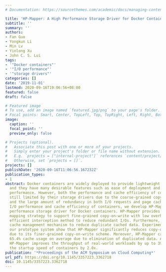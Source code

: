 ```yaml
---
# Documentation: https://sourcethemes.com/academic/docs/managing-content/

title: 'HP-Mapper: A High Performance Storage Driver for Docker Containers'
subtitle: ''
summary: ''
authors:
- Fan Guo
- Yongkun Li
- Min Lv
- Yinlong Xu
- John C. S. Lui
tags:
- '"Docker containers"'
- '"I/O performance"'
- '"storage drivers"'
categories: []
date: '2019-11-01'
lastmod: 2020-09-16T19:06:56+08:00
featured: false
draft: false

# Featured image
# To use, add an image named `featured.jpg/png` to your page's folder.
# Focal points: Smart, Center, TopLeft, Top, TopRight, Left, Right, BottomLeft, Bottom, BottomRight.
image:
  caption: ''
  focal_point: ''
  preview_only: false

# Projects (optional).
#   Associate this post with one or more of your projects.
#   Simply enter your project's folder or file name without extension.
#   E.g. `projects = ["internal-project"]` references `content/project/deep-learning/index.md`.
#   Otherwise, set `projects = []`.
projects: []
publishDate: '2020-09-16T11:06:56.167232Z'
publication_types:
- 1
abstract: Docker containers are widely deployed to provide lightweight virtualization,
  and they have many desirable features such as ease of deployment and near bare-metal
  performance. However, both the performance and cache efficiency of containers are
  still limited by their storage drivers due to the coarse-grained copy-on-write operations,
  and the large amount of redundancy in both I/O requests and page cache. To improve
  I/O performance and cache efficiency of containers, we develop HP-Mapper, a high
  performance storage driver for Docker containers. HP-Mapper provides a two-level
  mapping strategy to support fine-grained copy-on-write with low overhead, and an
  efficient interception method to reduce redundant I/Os. Furthermore, it uses a novel
  cache management mechanism to reduce duplicate cached data. Experiment results with
  our prototype system show that HP-Mapper significantly reduces copy-on-write latency
  due to its finer-grained copy-on-write scheme. Moreover, HP-Mapper can also reduce
  65.4% cache usage on average due to elimination of duplicated data. As a result,
  HP-Mapper improves the throughput of real-world workloads by up to 39.4%, and improves
  the startup speed of containers by 2.0x.
publication: '*Proceedings of the ACM Symposium on Cloud Computing*'
url_pdf: https://doi.org/10.1145/3357223.3362718
doi: 10.1145/3357223.3362718
---
```

